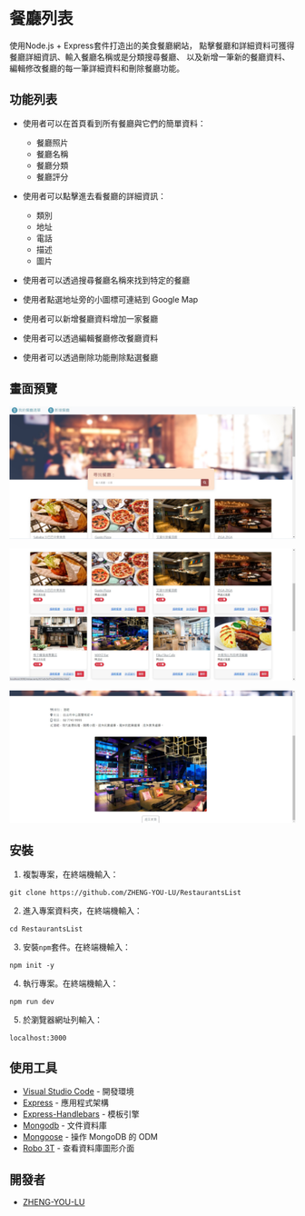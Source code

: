 # 餐廳列表

使用Node.js + Express套件打造出的美食餐廳網站，
點擊餐廳和詳細資料可獲得餐廳詳細資訊、輸入餐廳名稱或是分類搜尋餐廳、
以及新增一筆新的餐廳資料、編輯修改餐廳的每一筆詳細資料和刪除餐廳功能。
## 功能列表

- 使用者可以在首頁看到所有餐廳與它們的簡單資料：
  - 餐廳照片
  - 餐廳名稱
  - 餐廳分類
  - 餐廳評分

- 使用者可以點擊進去看餐廳的詳細資訊：
  - 類別
  - 地址
  - 電話
  - 描述
  - 圖片

- 使用者可以透過搜尋餐廳名稱來找到特定的餐廳

- 使用者點選地址旁的小圖標<i class="fas fa-location-arrow pr-2 fa-xs"></i>可連結到 Google Map

- 使用者可以新增餐廳資料增加一家餐廳

- 使用者可以透過編輯餐廳修改餐廳資料

- 使用者可以透過刪除功能刪除點選餐廳

## 畫面預覽

![index](/images/4.jpg)

![index2](/images/5.jpg)

![show](/images/6.jpg)

## 安裝
1. 複製專案，在終端機輸入：
```
git clone https://github.com/ZHENG-YOU-LU/RestaurantsList
```
2. 進入專案資料夾，在終端機輸入：
```
cd RestaurantsList
```
3. 安裝`npm`套件。在終端機輸入：
```
npm init -y
```
4. 執行專案。在終端機輸入：
```
npm run dev
```
5. 於瀏覽器網址列輸入：
```
localhost:3000
```

## 使用工具

- [Visual Studio Code](https://visualstudio.microsoft.com/zh-hant/) - 開發環境
- [Express](https://www.npmjs.com/package/express) - 應用程式架構
- [Express-Handlebars](https://www.npmjs.com/package/express-handlebars) - 模板引擎
- [Mongodb](https://account.mongodb.com/) - 文件資料庫
- [Mongoose](https://mongoosejs.com/) - 操作 MongoDB 的 ODM
- [Robo 3T](https://blog.robomongo.org/studio3t-free/) - 查看資料庫圖形介面
## 開發者

- [ZHENG-YOU-LU](https://github.com/ZHENG-YOU-LU)